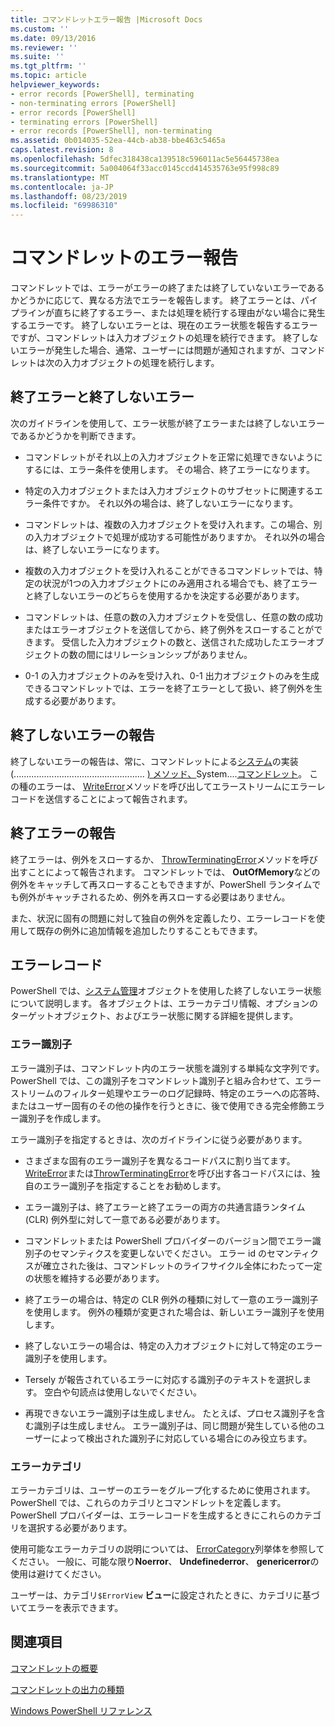 ```yaml
---
title: コマンドレットエラー報告 |Microsoft Docs
ms.custom: ''
ms.date: 09/13/2016
ms.reviewer: ''
ms.suite: ''
ms.tgt_pltfrm: ''
ms.topic: article
helpviewer_keywords:
- error records [PowerShell], terminating
- non-terminating errors [PowerShell]
- error records [PowerShell]
- terminating errors [PowerShell]
- error records [PowerShell], non-terminating
ms.assetid: 0b014035-52ea-44cb-ab38-bbe463c5465a
caps.latest.revision: 8
ms.openlocfilehash: 5dfec318438ca139518c596011ac5e56445738ea
ms.sourcegitcommit: 5a004064f33acc0145ccd414535763e95f998c89
ms.translationtype: MT
ms.contentlocale: ja-JP
ms.lasthandoff: 08/23/2019
ms.locfileid: "69986310"
---
```

# <a name="cmdlet-error-reporting"></a>コマンドレットのエラー報告

コマンドレットでは、エラーがエラーの終了または終了していないエラーであるかどうかに応じて、異なる方法でエラーを報告します。 終了エラーとは、パイプラインが直ちに終了するエラー、または処理を続行する理由がない場合に発生するエラーです。 終了しないエラーとは、現在のエラー状態を報告するエラーですが、コマンドレットは入力オブジェクトの処理を続行できます。 終了しないエラーが発生した場合、通常、ユーザーには問題が通知されますが、コマンドレットは次の入力オブジェクトの処理を続行します。

## <a name="terminating-and-nonterminating-errors"></a>終了エラーと終了しないエラー

次のガイドラインを使用して、エラー状態が終了エラーまたは終了しないエラーであるかどうかを判断できます。

- コマンドレットがそれ以上の入力オブジェクトを正常に処理できないようにするには、エラー条件を使用します。 その場合、終了エラーになります。

- 特定の入力オブジェクトまたは入力オブジェクトのサブセットに関連するエラー条件ですか。 それ以外の場合は、終了しないエラーになります。

- コマンドレットは、複数の入力オブジェクトを受け入れます。この場合、別の入力オブジェクトで処理が成功する可能性がありますか。 それ以外の場合は、終了しないエラーになります。

- 複数の入力オブジェクトを受け入れることができるコマンドレットでは、特定の状況が1つの入力オブジェクトにのみ適用される場合でも、終了エラーと終了しないエラーのどちらを使用するかを決定する必要があります。

- コマンドレットは、任意の数の入力オブジェクトを受信し、任意の数の成功またはエラーオブジェクトを送信してから、終了例外をスローすることができます。 受信した入力オブジェクトの数と、送信された成功したエラーオブジェクトの数の間にはリレーションシップがありません。

- 0-1 の入力オブジェクトのみを受け入れ、0-1 出力オブジェクトのみを生成できるコマンドレットでは、エラーを終了エラーとして扱い、終了例外を生成する必要があります。

## <a name="reporting-nonterminating-errors"></a>終了しないエラーの報告

終了しないエラーの報告は、常に、コマンドレットによる[システム](/dotnet/api/System.Management.Automation.Cmdlet.BeginProcessing)の実装 (.................................................... [) メソッド、](/dotnet/api/System.Management.Automation.Cmdlet.ProcessRecord)System....[コマンドレット](/dotnet/api/System.Management.Automation.Cmdlet.EndProcessing)。 この種のエラーは、 [WriteError](/dotnet/api/System.Management.Automation.Cmdlet.WriteError)メソッドを呼び出してエラーストリームにエラーレコードを送信することによって報告されます。

## <a name="reporting-terminating-errors"></a>終了エラーの報告

終了エラーは、例外をスローするか、 [ThrowTerminatingError](/dotnet/api/System.Management.Automation.Cmdlet.ThrowTerminatingError)メソッドを呼び出すことによって報告されます。 コマンドレットでは、 **OutOfMemory**などの例外をキャッチして再スローすることもできますが、PowerShell ランタイムでも例外がキャッチされるため、例外を再スローする必要はありません。

また、状況に固有の問題に対して独自の例外を定義したり、エラーレコードを使用して既存の例外に追加情報を追加したりすることもできます。

## <a name="error-records"></a>エラーレコード

PowerShell では、[システム管理](/dotnet/api/System.Management.Automation.ErrorRecord)オブジェクトを使用した終了しないエラー状態について説明します。 各オブジェクトは、エラーカテゴリ情報、オプションのターゲットオブジェクト、およびエラー状態に関する詳細を提供します。

### <a name="error-identifiers"></a>エラー識別子

エラー識別子は、コマンドレット内のエラー状態を識別する単純な文字列です。
PowerShell では、この識別子をコマンドレット識別子と組み合わせて、エラーストリームのフィルター処理やエラーのログ記録時、特定のエラーへの応答時、またはユーザー固有のその他の操作を行うときに、後で使用できる完全修飾エラー識別子を作成します。

エラー識別子を指定するときは、次のガイドラインに従う必要があります。

- さまざまな固有のエラー識別子を異なるコードパスに割り当てます。 [WriteError](/dotnet/api/System.Management.Automation.Cmdlet.WriteError)または[ThrowTerminatingError](/dotnet/api/System.Management.Automation.Cmdlet.ThrowTerminatingError)を呼び出す各コードパスには、独自のエラー識別子を指定することをお勧めします。

- エラー識別子は、終了エラーと終了エラーの両方の共通言語ランタイム (CLR) 例外型に対して一意である必要があります。

- コマンドレットまたは PowerShell プロバイダーのバージョン間でエラー識別子のセマンティクスを変更しないでください。 エラー id のセマンティクスが確立された後は、コマンドレットのライフサイクル全体にわたって一定の状態を維持する必要があります。

- 終了エラーの場合は、特定の CLR 例外の種類に対して一意のエラー識別子を使用します。 例外の種類が変更された場合は、新しいエラー識別子を使用します。

- 終了しないエラーの場合は、特定の入力オブジェクトに対して特定のエラー識別子を使用します。

- Tersely が報告されているエラーに対応する識別子のテキストを選択します。 空白や句読点は使用しないでください。

- 再現できないエラー識別子は生成しません。 たとえば、プロセス識別子を含む識別子は生成しません。 エラー識別子は、同じ問題が発生している他のユーザーによって検出された識別子に対応している場合にのみ役立ちます。

### <a name="error-categories"></a>エラーカテゴリ

エラーカテゴリは、ユーザーのエラーをグループ化するために使用されます。 PowerShell では、これらのカテゴリとコマンドレットを定義します。 PowerShell プロバイダーは、エラーレコードを生成するときにこれらのカテゴリを選択する必要があります。

使用可能なエラーカテゴリの説明については、 [ErrorCategory](/dotnet/api/System.Management.Automation.ErrorCategory)列挙体を参照してください。 一般に、可能な限り**Noerror**、 **Undefinederror**、 **genericerror**の使用は避けてください。

ユーザーは、カテゴリ`$ErrorView` **ビュー**に設定されたときに、カテゴリに基づいてエラーを表示できます。

## <a name="see-also"></a>関連項目

[コマンドレットの概要](./cmdlet-overview.md)

[コマンドレットの出力の種類](./types-of-cmdlet-output.md)

[Windows PowerShell リファレンス](../windows-powershell-reference.md)
